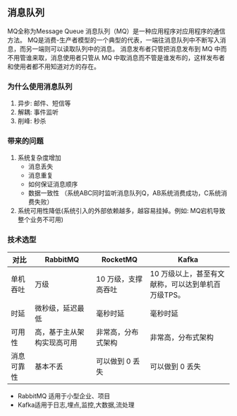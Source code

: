 ## 消息队列
MQ全称为Message Queue 消息队列（MQ）是一种应用程序对应用程序的通信方法。
MQ是消费-生产者模型的一个典型的代表，一端往消息队列中不断写入消息，而另一端则可以读取队列中的消息。
消息发布者只管把消息发布到 MQ 中而不用管谁来取，消息使用者只管从 MQ 中取消息而不管是谁发布的，这样发布者和使用者都不用知道对方的存在。

### 为什么使用消息队列

1. 异步: 邮件、短信等
2. 解耦: 事件监听
3. 削峰: 秒杀

### 带来的问题

1. 系统复杂度增加  
    - 消息丢失
    - 消息重复
    - 如何保证消息顺序
    - 数据一致性 （系统ABC同时监听消息队列Q，AB系统消费成功，C系统消费失败）
2. 系统可用性降低(系统引入的外部依赖越多，越容易挂掉。例如: MQ宕机导致整个业务不可用)


### 技术选型

| 对比    | RabbitMQ      | RocketMQ    | Kafka                        |
|-------|---------------|-------------|------------------------------|
| 单机吞吐  | 万级            | 10 万级，支撑高吞吐 | 10 万级以上，甚至有文献称，可以达到单机百万级TPS。 |
| 时延    | 微秒级，延迟最低      | 毫秒时延        | 毫秒时延                         |
| 可用性   | 高，基于主从架构实现高可用 | 非常高，分布式架构   | 非常高，分布式架构                    |
| 消息可靠性 | 基本不丢          | 可以做到 0 丢失   | 可以做到 0 丢失                    |

- RabbitMQ 适用于小型企业、项目
- Kafka适用于日志,埋点,监控,大数据,流处理

